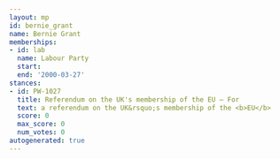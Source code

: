 ```yaml
---
layout: mp
id: bernie_grant
name: Bernie Grant
memberships:
- id: lab
  name: Labour Party
  start: 
  end: '2000-03-27'
stances:
- id: PW-1027
  title: Referendum on the UK's membership of the EU — For
  text: a referendum on the UK&rsquo;s membership of the <b>EU</b>
  score: 0
  max_score: 0
  num_votes: 0
autogenerated: true
---
```

